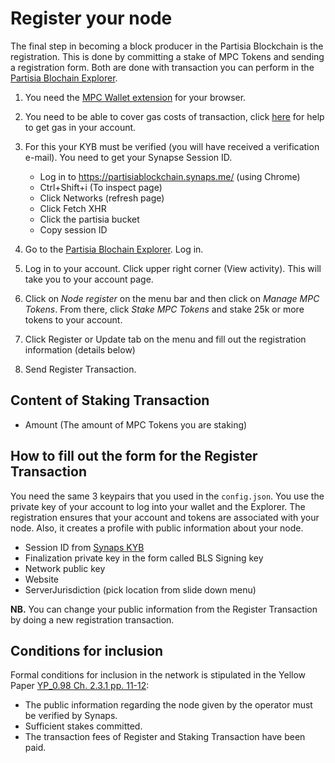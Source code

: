# Register your node

The final step in becoming a block producer in the Partisia Blockchain is the registration. This is done by committing a stake of MPC Tokens and sending a registration form. Both are done with transaction you can perform in the [Partisia Blochain Explorer](https://mpcexplorer.com/node-register).

1. You need the [MPC Wallet extension](https://chrome.google.com/webstore/detail/partisia-wallet/gjkdbeaiifkpoencioahhcilildpjhgh) for your browser.
2. You need to be able to cover gas costs of transaction, click [here](../pbc-fundamentals/byoc-and-gas.md) for help to get gas in your account.
3. For this your KYB must be verified (you will have received a verification e-mail). You need to get your Synapse Session ID.

   - Log in to https://partisiablockchain.synaps.me/ (using Chrome)
   - Ctrl+Shift+i (To inspect page)
   - Click Networks (refresh page)
   - Click Fetch XHR
   - Click the partisia bucket
   - Copy session ID

4. Go to the [Partisia Blochain Explorer](https://mpcexplorer.com/node-register). Log in.
5. Log in to your account. Click upper right corner (View activity). This will take you to your account page.
6. Click on _Node register_ on the menu bar and then click on _Manage MPC Tokens_. From there, click _Stake MPC Tokens_ and stake 25k or more tokens to your account.
7. Click Register or Update tab on the menu and fill out the registration information (details below)
8. Send Register Transaction.

## Content of Staking Transaction

- Amount (The amount of MPC Tokens you are staking)

## How to fill out the form for the Register Transaction

You need the same 3 keypairs that you used in the `config.json`. You use the private key of your account to log into your wallet and the Explorer. The registration ensures that your account and tokens are associated with your node. Also, it creates a profile with public information about your node.

- Session ID from [Synaps KYB](https://partisiablockchain.synaps.me/)
- Finalization private key in the form called BLS Signing key
- Network public key
- Website
- ServerJurisdiction (pick location from slide down menu)

**NB.** You can change your public information from the Register Transaction by doing a new registration transaction.

## Conditions for inclusion

Formal conditions for inclusion in the network is stipulated in the Yellow Paper [YP_0.98 Ch. 2.3.1 pp. 11-12](https://drive.google.com/file/d/1OX7ljrLY4IgEA1O3t3fKNH1qSO60_Qbw/view):

- The public information regarding the node given by the operator must be verified by Synaps.
- Sufficient stakes committed.
- The transaction fees of Register and Staking Transaction have been paid.
